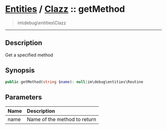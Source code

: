 # [Entities](entities.md) / [Clazz](entities-Clazz.md) :: getMethod
 > im\debug\entities\Clazz
____

## Description
Get a specified method

## Synopsis
```php
public getMethod(string $name): null|im\debug\entities\Routine
```

## Parameters
| Name | Description |
| :--- | :---------- |
| name | Name of the method to return |
